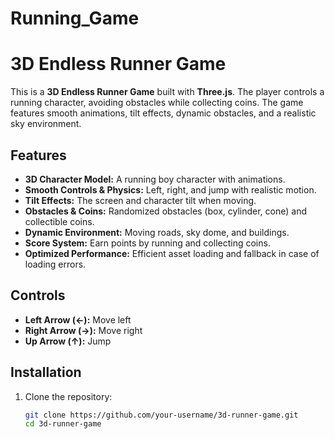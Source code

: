# Running_Game
# 3D Endless Runner Game

This is a **3D Endless Runner Game** built with **Three.js**. The player controls a running character, avoiding obstacles while collecting coins. The game features smooth animations, tilt effects, dynamic obstacles, and a realistic sky environment.

## Features
- **3D Character Model:** A running boy character with animations.
- **Smooth Controls & Physics:** Left, right, and jump with realistic motion.
- **Tilt Effects:** The screen and character tilt when moving.
- **Obstacles & Coins:** Randomized obstacles (box, cylinder, cone) and collectible coins.
- **Dynamic Environment:** Moving roads, sky dome, and buildings.
- **Score System:** Earn points by running and collecting coins.
- **Optimized Performance:** Efficient asset loading and fallback in case of loading errors.

## Controls
- **Left Arrow (←):** Move left
- **Right Arrow (→):** Move right
- **Up Arrow (↑):** Jump

## Installation
1. Clone the repository:
   ```sh
   git clone https://github.com/your-username/3d-runner-game.git
   cd 3d-runner-game
